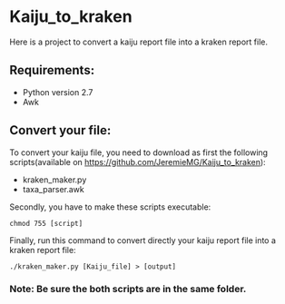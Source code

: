 # Kaiju_to_kraken
Here is a project to convert a kaiju report file into a kraken report file.

## Requirements:
- Python version 2.7
- Awk 

## Convert your file:
To convert your kaiju file, you need to download as first the following scripts(available on https://github.com/JeremieMG/Kaiju_to_kraken):
- kraken_maker.py
- taxa_parser.awk

Secondly, you have to make these scripts executable:
```
chmod 755 [script]
```

Finally, run this command to convert directly your kaiju report file into a kraken report file:
```
./kraken_maker.py [Kaiju_file] > [output]
```
### Note: Be sure the both scripts are in the same folder.
